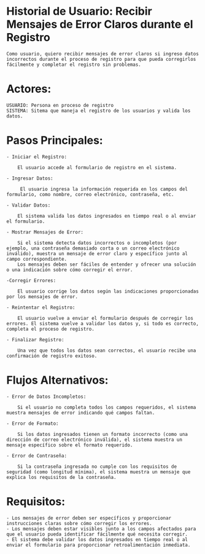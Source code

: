 # Historial de Usuario: Recibir Mensajes de Error Claros durante el Registro 

    Como usuario, quiero recibir mensajes de error claros si ingreso datos incorrectos durante el proceso de registro para que pueda corregirlos fácilmente y completar el registro sin problemas.

# Actores:
    USUARIO: Persona en proceso de registro 
    SISTEMA: Sitema que maneja el registro de los usuarios y valida los datos. 

# Pasos Principales: 
    - Iniciar el Registro:

        El usuario accede al formulario de registro en el sistema.

    - Ingresar Datos:

         El usuario ingresa la información requerida en los campos del formulario, como nombre, correo electrónico, contraseña, etc.

    - Validar Datos:

        El sistema valida los datos ingresados en tiempo real o al enviar el formulario.

    - Mostrar Mensajes de Error:

        Si el sistema detecta datos incorrectos o incompletos (por ejemplo, una contraseña demasiado corta o un correo electrónico inválido), muestra un mensaje de error claro y específico junto al campo correspondiente.
        Los mensajes deben ser fáciles de entender y ofrecer una solución o una indicación sobre cómo corregir el error.

    -Corregir Errores:

        El usuario corrige los datos según las indicaciones proporcionadas por los mensajes de error.

    - Reintentar el Registro:

        El usuario vuelve a enviar el formulario después de corregir los errores. El sistema vuelve a validar los datos y, si todo es correcto, completa el proceso de registro.

    - Finalizar Registro:

        Una vez que todos los datos sean correctos, el usuario recibe una confirmación de registro exitoso.

# Flujos Alternativos:

    - Error de Datos Incompletos:

        Si el usuario no completa todos los campos requeridos, el sistema muestra mensajes de error indicando qué campos faltan.

    - Error de Formato:

        Si los datos ingresados tienen un formato incorrecto (como una dirección de correo electrónico inválida), el sistema muestra un mensaje específico sobre el formato requerido.

    - Error de Contraseña:

        Si la contraseña ingresada no cumple con los requisitos de seguridad (como longitud mínima), el sistema muestra un mensaje que explica los requisitos de la contraseña.

# Requisitos:

    - Los mensajes de error deben ser específicos y proporcionar instrucciones claras sobre cómo corregir los errores.
    - Los mensajes deben estar visibles junto a los campos afectados para que el usuario pueda identificar fácilmente qué necesita corregir.
    - El sistema debe validar los datos ingresados en tiempo real o al enviar el formulario para proporcionar retroalimentación inmediata.

